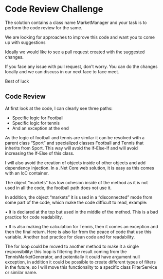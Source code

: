 # Code Review Challenge

The solution contains a class name MarketManager and your task is to perform the code review for the same.

We are looking for approaches to improve this code and want you to come up with suggestions

Ideally we would like to see a pull request created with the suggested changes. 

If you face any issue with pull request, don't worry. You can do the changes locally and we can discuss in our next face to face meet.

Best of luck

## Code Review

At first look at the code, I can clearly see three paths:
 - Specific logic for Football
 - Specific logic for tennis
 - And an exception at the end
 
As the logic of football and tennis are similar it can be resolved with a parent class “Sport” and specialized classes Football and Tennis that inherits from Sport.
This way will avoid the If-Else-If and will avoid increasing the If-Else of this class.

I will also avoid the creation of objects inside of other objects and add dependency injection. In a .Net Core web solution, it is easy as this comes with an IoC container.

The object “markets” has low cohesion inside of the method as it is not used in all the code, the football path does not use it.

In addition, the object “markets” it is used in a “disconnected” mode from some part of the code, which make the code difficult to read, example:

•	It is declared at the top but used in the middle of the method. This is a bad practice for code readability. 

•	It is also making the calculation for Tennis, then it comes an exception and then the final return. Here is also far from the peace of code that use this variable. Another bad practice for clean code and for readability. 

The for loop could be moved to another method to make it a single responsibility: this loop is filtering the result coming from the TennisMarketGenerator, and potentially it could have argument null exception, in addition it could be possible to create different types of filters in the future, so I will move this functionality to a specific class FilterService or similar name. 

